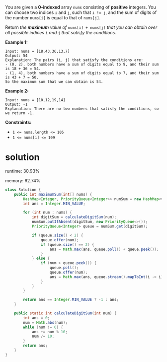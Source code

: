 You are given a **0-indexed** array `nums` consisting of **positive** integers. You can choose two indices `i` and `j`, such that `i != j`, and the sum of digits of the number `nums[i]` is equal to that of `nums[j]`.

Return *the **maximum** value of* `nums[i] + nums[j]` *that you can obtain over all possible indices* `i` *and* `j` *that satisfy the conditions.*

 

**Example 1:**

```
Input: nums = [18,43,36,13,7]
Output: 54
Explanation: The pairs (i, j) that satisfy the conditions are:
- (0, 2), both numbers have a sum of digits equal to 9, and their sum is 18 + 36 = 54.
- (1, 4), both numbers have a sum of digits equal to 7, and their sum is 43 + 7 = 50.
So the maximum sum that we can obtain is 54.
```

**Example 2:**

```
Input: nums = [10,12,19,14]
Output: -1
Explanation: There are no two numbers that satisfy the conditions, so we return -1.
```

 

**Constraints:**

- `1 <= nums.length <= 105`
- `1 <= nums[i] <= 109`

# solution

runtime: 30.93%

memory: 62.74%

```java
class Solution {
    public int maximumSum(int[] nums) {
        HashMap<Integer, PriorityQueue<Integer>> numSum = new HashMap<>();
        int ans = Integer.MIN_VALUE;

        for (int num : nums) {
            int digitSum = calculateDigitSum(num);
            numSum.putIfAbsent(digitSum, new PriorityQueue<>());
            PriorityQueue<Integer> queue = numSum.get(digitSum);

            if (queue.size() < 2) {
                queue.offer(num);
                if (queue.size() == 2) {
                    ans = Math.max(ans, queue.poll() + queue.peek());
                }
            } else {
                if (num > queue.peek()) {
                    queue.poll();
                    queue.offer(num);
                    ans = Math.max(ans, queue.stream().mapToInt(i -> i).sum());
                }
            }
        }

        return ans == Integer.MIN_VALUE ? -1 : ans;
    }

    public static int calculateDigitSum(int num) {
        int ans = 0;
        num = Math.abs(num);
        while (num != 0) {
            ans += num % 10;
            num /= 10;
        }
        return ans;
    }
}
```


